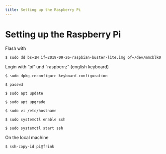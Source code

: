 ```yaml
---
title: Setting up the Raspberry Pi
---
```


# Setting up the Raspberry Pi

Flash with

    $ sudo dd bs=1M if=2019-09-26-raspbian-buster-lite.img of=/dev/mmcblk0

Login with “pi” und “raspberrz” (english keyboard)

    $ sudo dpkg-reconfigure keyboard-configuration

    $ passwd

    $ sudo apt update

    $ sudo apt upgrade

    $ sudo vi /etc/hostname

    $ sudo systemctl enable ssh

    $ sudo systemctl start ssh

On the local machine

    $ ssh-copy-id pi@frink
